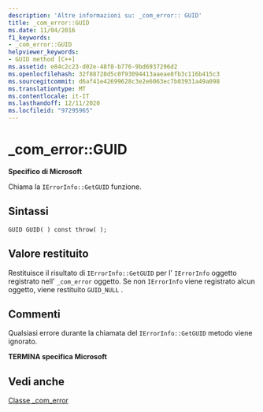 ```yaml
---
description: 'Altre informazioni su: _com_error:: GUID'
title: _com_error::GUID
ms.date: 11/04/2016
f1_keywords:
- _com_error::GUID
helpviewer_keywords:
- GUID method [C++]
ms.assetid: e84c2c23-d02e-48f8-b776-9bd6937296d2
ms.openlocfilehash: 32f88728d5c0f93094413aaeae8fb3c116b415c3
ms.sourcegitcommit: d6af41e42699628c3e2e6063ec7b03931a49a098
ms.translationtype: MT
ms.contentlocale: it-IT
ms.lasthandoff: 12/11/2020
ms.locfileid: "97295965"
---
```

# <a name="_com_errorguid"></a>_com_error::GUID

**Specifico di Microsoft**

Chiama la `IErrorInfo::GetGUID` funzione.

## <a name="syntax"></a>Sintassi

```
GUID GUID( ) const throw( );
```

## <a name="return-value"></a>Valore restituito

Restituisce il risultato di `IErrorInfo::GetGUID` per l' `IErrorInfo` oggetto registrato nell' `_com_error` oggetto. Se non `IErrorInfo` viene registrato alcun oggetto, viene restituito `GUID_NULL` .

## <a name="remarks"></a>Commenti

Qualsiasi errore durante la chiamata del `IErrorInfo::GetGUID` metodo viene ignorato.

**TERMINA specifica Microsoft**

## <a name="see-also"></a>Vedi anche

[Classe _com_error](../cpp/com-error-class.md)
